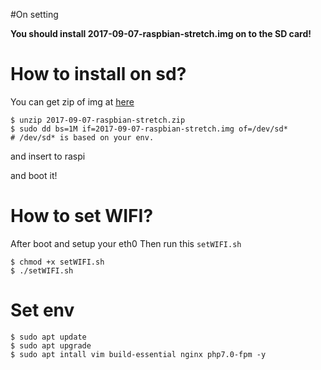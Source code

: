 #On setting

**You should install 2017-09-07-raspbian-stretch.img on to the SD card!**

# How to install on sd?

You can get zip of img at [here](https://downloads.raspberrypi.org/raspbian/images/raspbian-2017-09-08/)
```language=shell
$ unzip 2017-09-07-raspbian-stretch.zip
$ sudo dd bs=1M if=2017-09-07-raspbian-stretch.img of=/dev/sd*
# /dev/sd* is based on your env.
```

and insert to raspi

and boot it!

# How to set WIFI?

After boot and setup your eth0
Then run this `setWIFI.sh`

```language=shell
$ chmod +x setWIFI.sh
$ ./setWIFI.sh
```

# Set env
```language=shell
$ sudo apt update
$ sudo apt upgrade
$ sudo apt intall vim build-essential nginx php7.0-fpm -y
```

